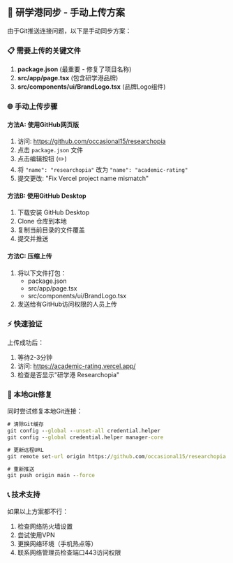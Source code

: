 ## 🚀 研学港同步 - 手动上传方案

由于Git推送连接问题，以下是手动同步方案：

### 📋 需要上传的关键文件

1. **package.json** (最重要 - 修复了项目名称)
2. **src/app/page.tsx** (包含研学港品牌)
3. **src/components/ui/BrandLogo.tsx** (品牌Logo组件)

### 🌐 手动上传步骤

#### 方法A: 使用GitHub网页版
1. 访问: https://github.com/occasional15/researchopia
2. 点击 `package.json` 文件
3. 点击编辑按钮 (✏️)
4. 将 `"name": "researchopia"` 改为 `"name": "academic-rating"`
5. 提交更改: "Fix Vercel project name mismatch"

#### 方法B: 使用GitHub Desktop
1. 下载安装 GitHub Desktop
2. Clone 仓库到本地
3. 复制当前目录的文件覆盖
4. 提交并推送

#### 方法C: 压缩上传
1. 将以下文件打包：
   - package.json
   - src/app/page.tsx  
   - src/components/ui/BrandLogo.tsx
2. 发送给有GitHub访问权限的人员上传

### ⚡ 快速验证

上传成功后：
1. 等待2-3分钟
2. 访问: https://academic-rating.vercel.app/
3. 检查是否显示"研学港 Researchopia"

### 🔧 本地Git修复

同时尝试修复本地Git连接：
```cmd
# 清除Git缓存
git config --global --unset-all credential.helper
git config --global credential.helper manager-core

# 更新远程URL
git remote set-url origin https://github.com/occasional15/researchopia.git

# 重新推送
git push origin main --force
```

### 📞 技术支持

如果以上方案都不行：
1. 检查网络防火墙设置
2. 尝试使用VPN
3. 更换网络环境（手机热点等）
4. 联系网络管理员检查端口443访问权限
